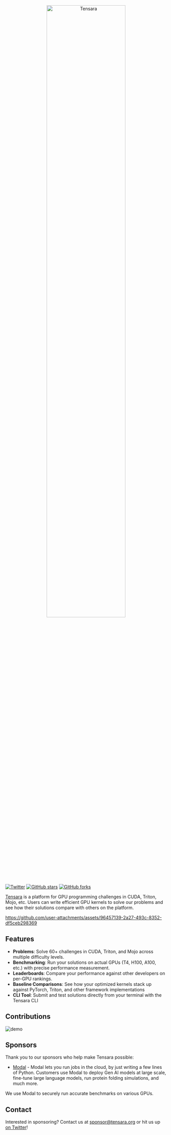 
<div align="center">
  <picture>
     <img width="70%" alt="Tensara" src="https://github.com/user-attachments/assets/acd95491-2104-48d4-af84-bf2b23c95e72" />
  </picture>
</div>

[![Twitter](https://img.shields.io/badge/twitter-follow-black?logo=x)](https://x.com/tensarahq) [![GitHub stars](https://img.shields.io/github/stars/tensara/tensara?style=flat&logo=github&color=blue&logoColor=ffffff)](https://github.com/tensara/tensara/stargazers) [![GitHub forks](https://img.shields.io/github/forks/tensara/tensara?style=flat&logo=github&color=green&logoColor=ffffff)](https://github.com/tensara/tensara/network/members)

[Tensara](https://tensara.org/) is a platform for GPU programming challenges in CUDA, Triton, Mojo, etc. Users can write efficient GPU kernels to solve our problems and see how their solutions compare with others on the platform.


https://github.com/user-attachments/assets/96457139-2a27-493c-8352-df5ceb298369




## Features 
- **Problems**: Solve 60+ challenges in CUDA, Triton, and Mojo across multiple difficulty levels. 
- **Benchmarking**: Run your solutions on actual GPUs (T4, H100, A100, etc.) with precise performance measurement.
- **Leaderboards**: Compare your performance against other developers on per-GPU rankings.
- **Baseline Comparisons**: See how your optimized kernels stack up against PyTorch, Triton, and other framework implementations
- **CLI Tool**: Submit and test solutions directly from your terminal with the Tensara CLI

## Contributions

![demo](https://media0.giphy.com/media/v1.Y2lkPTc5MGI3NjExcWNqYWt2eGM3ZjR4Mzk0emN6dnFlcW82emM0bTh1c3R2YmZmeWk2ayZlcD12MV9pbnRlcm5hbF9naWZfYnlfaWQmY3Q9Zw/YV46Vyr4Tx8j8pHW3R/giphy.gif)

## Sponsors

Thank you to our sponsors who help make Tensara possible:

- [Modal](https://www.modal.com?utm_source=github&utm_medium=github&utm_campaign=tensara) - Modal lets you run
jobs in the cloud, by just writing a few lines of Python. Customers use Modal to deploy Gen AI models at large scale,
fine-tune large language models, run protein folding simulations, and much more.

We use Modal to securely run accurate benchmarks on various GPUs.

## Contact

Interested in sponsoring? Contact us at [sponsor@tensara.org](mailto:sponsor@tensara.org) or hit us up [on Twitter](https://x.com/tensarahq)! 
